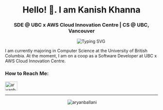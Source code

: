<h1 align="center">Hello! 👋. I am Kanish Khanna</h1>
<h3 align="center"> SDE @ UBC x AWS Cloud Innovation Centre | CS @ UBC, Vancouver</h3>
<p align = "center"
   
&nbsp;&nbsp;&nbsp;&nbsp;&nbsp;&nbsp;&nbsp;&nbsp;&nbsp;&nbsp;&nbsp;&nbsp;&nbsp;&nbsp;&nbsp; ![Typing SVG](https://readme-typing-svg.demolab.com/?lines=Welcome+to+my+Github+Profile)
   
</p>
<p>I am currently majoring in Computer Science at the University of British Columbia. At the moment, I am on a coop as a Software Developer at UBC x AWS Cloud Innovation Centre.</p>

<h3 align="left">How to Reach Me:</h3>
<p align="left">
<a href="https://www.linkedin.com/in/kanishkhanna/" target="blank"><img align="center" src="https://raw.githubusercontent.com/rahuldkjain/github-profile-readme-generator/master/src/images/icons/Social/linked-in-alt.svg" alt="aryanballani" height="30" width="40" /></a>

</p>



---
<p align="center">&nbsp;<img align="center" src="https://github-readme-stats.vercel.app/api?username=kanish10&show_icons=true&locale=en&theme=great-gatsby" alt="aryanballani" /></p>



